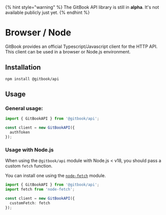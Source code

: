 {% hint style="warning" %}
The GitBook API library is still in **alpha**. It's not available publicly just yet.
{% endhint %}

# Browser / Node

GitBook provides an official Typescript/Javascript client for the HTTP API. This client can be used in a browser or Node.js environment.

## Installation

```
npm install @gitbook/api
```

## Usage

### General usage:

```typescript
import { GitBookAPI } from '@gitbook/api';

const client = new GitBookAPI({
  authToken
});
```

### Usage with Node.js

When using the `@gitbook/api` module with Node.js < v18, you should pass a custom `fetch` function.

You can install one using the [`node-fetch`](https://github.com/node-fetch/node-fetch) module.

```typescript
import { GitBookAPI } from '@gitbook/api';
import fetch from 'node-fetch';

const client = new GitBookAPI({
  customFetch: fetch
});
```
